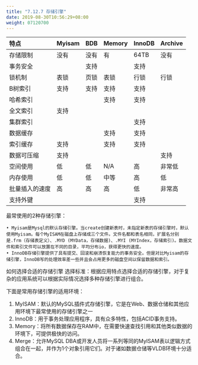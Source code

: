 ```yaml
---
title: "7.12.7 存储引擎"
date: 2019-08-30T10:56:29+08:00
weight: 07120700
---
```


| 特点 |Myisam|BDB|Memory|InnoDB|Archive|
| :---|:---|:---|:---|:---|:---|
| 存储限制 |没有|没有|有|64TB|没有|
| 事务安全 | |支持| |支持| |
| 锁机制 |表锁|页锁|表锁|行锁|行锁|
| B树索引 |支持|支持|支持|支持| |
| 哈希索引 | | |支持|支持| |
| 全文索引 |支持| | | | |
| 集群索引 | | | |支持| |
| 数据缓存 | | |支持|支持| |
| 索引缓存 |支持| |支持|支持| |
| 数据可压缩 |支持| | | |支持|
| 空间使用 |低|低|N/A|高|非常低|
| 内存使用 |低|低|中等|高|低|
| 批量插入的速度 |高|高|高|低|非常高|
| 支持外键 | | | |支持| |

最常使用的2种存储引擎：

    • Myisam是Mysql的默认存储引擎。当create创建新表时，未指定新表的存储引擎时，默认使用Myisam。每个MyISAM在磁盘上存储成三个文件。文件名都和表名相同，扩展名分别是.frm（存储表定义）、.MYD (MYData，存储数据)、.MYI (MYIndex，存储索引)。数据文件和索引文件可以放置在不同的目录，平均分布io，获得更快的速度。
    • InnoDB存储引擎提供了具有提交、回滚和崩溃恢复能力的事务安全。但是对比Myisam的存储引擎，InnoDB写的处理效率差一些并且会占用更多的磁盘空间以保留数据和索引。

如何选择合适的存储引擎
选择标准：根据应用特点选择合适的存储引擎，对于复杂的应用系统可以根据实际情况选择多种存储引擎进行组合。

下面是常用存储引擎的适用环境：

1. MyISAM：默认的MySQL插件式存储引擎，它是在Web、数据仓储和其他应用环境下最常使用的存储引擎之一
2. InnoDB：用于事务处理应用程序，具有众多特性，包括ACID事务支持。
3. Memory：将所有数据保存在RAM中，在需要快速查找引用和其他类似数据的环境下，可提供极快的访问。
4. Merge：允许MySQL DBA或开发人员将一系列等同的MyISAM表以逻辑方式组合在一起，并作为1个对象引用它们。对于诸如数据仓储等VLDB环境十分适合。
